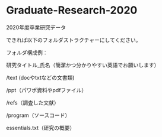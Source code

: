 # Graduate-Research-2020
2020年度卒業研究データ

できれば以下のフォルダストラクチャーにしてください。

フォルダ構成例：

研究タイトル_氏名（簡潔かつ分かりやすい英語でお願いします）

/text (docやtxtなどの文書類)

/ppt（パワポ資料やpdfファイル）

/refs（調査した文献）

/program（ソースコード）

essentials.txt（研究の概要）


